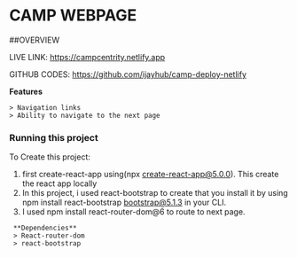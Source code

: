 # CAMP WEBPAGE
##OVERVIEW

LIVE LINK: https://campcentrity.netlify.app

GITHUB CODES: https://github.com/ijayhub/camp-deploy-netlify

 **Features** 
 ```
 > Navigation links
 > Ability to navigate to the next page
 
```
### Running this project

To Create this project:

1. first create-react-app using(npx create-react-app@5.0.0).
This create the react app locally
2. In this project, i used react-bootstrap to create that you install it by using npm install react-bootstrap bootstrap@5.1.3 in your CLI.
3. I used npm  install react-router-dom@6 to route to next page.


```
 **Dependencies**
 > React-router-dom
 > react-bootstrap

